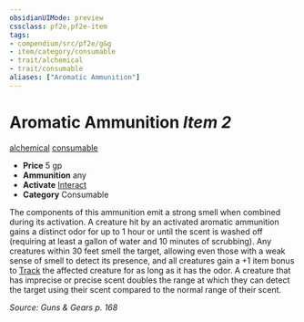 ```yaml
---
obsidianUIMode: preview
cssclass: pf2e,pf2e-item
tags:
- compendium/src/pf2e/g&g
- item/category/consumable
- trait/alchemical
- trait/consumable
aliases: ["Aromatic Ammunition"]
---
```

# Aromatic Ammunition *Item 2*  
[alchemical](/rules/traits/alchemical.md)  [consumable](/rules/traits/consumable.md)  

- **Price** 5 gp
- **Ammunition** any
- **Activate** [Interact](/rules/actions/interact.md)
- **Category** Consumable

The components of this ammunition emit a strong smell when combined during its activation. A creature hit by an activated aromatic ammunition gains a distinct odor for up to 1 hour or until the scent is washed off (requiring at least a gallon of water and 10 minutes of scrubbing). Any creatures within 30 feet smell the target, allowing even those with a weak sense of smell to detect its presence, and all creatures gain a +1 item bonus to [Track](/rules/actions/track.md) the affected creature for as long as it has the odor. A creature that has imprecise or precise scent doubles the range at which they can detect the target using their scent compared to the normal range of their scent.

*Source: Guns & Gears p. 168*